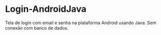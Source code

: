 # Login-AndroidJava
Tela de login com email e senha na plataforma Android usando Java. Sem conexão com banco de dados.
